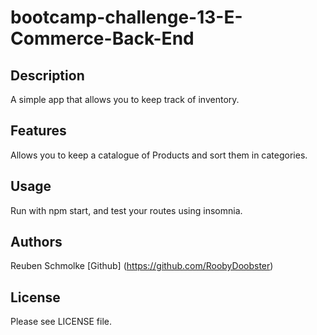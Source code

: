 # bootcamp-challenge-13-E-Commerce-Back-End

## Description

A simple app that allows you to keep track of inventory.

## Features

Allows you to keep a catalogue of Products and sort them in categories.

## Usage

Run with npm start, and test your routes using insomnia.

## Authors

Reuben Schmolke [Github] (https://github.com/RoobyDoobster)

## License

Please see LICENSE file.

